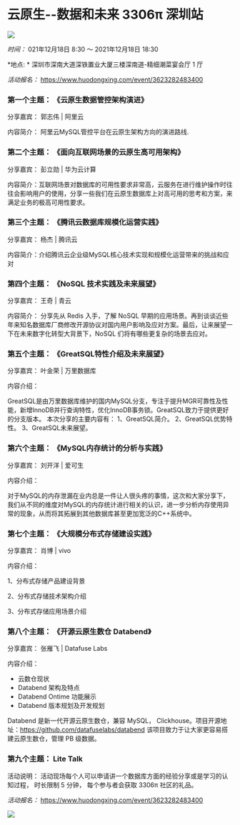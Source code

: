 # 云原生--数据和未来 3306π 深圳站

![](https://3306pai-1255499614.cos.ap-guangzhou.myqcloud.com/sz2021/%E5%B9%BB%E7%81%AF%E7%89%871.png)

*时间：* 021年12月18日 8:30 ～ 2021年12月18日 18:30

*地点: * 深圳市深南大道深铁置业大厦三楼深南道-精细潮菜宴会厅 1 厅

*活动报名：*  https://www.huodongxing.com/event/3623282483400

### 第一个主题： 《云原生数据管控架构演进》

分享嘉宾： 郭志伟 | 阿里云

内容简介： 阿里云MySQL管控平台在云原生架构方向的演进路线.



###  第二个主题： 《面向互联网场景的云原生高可用架构》

分享嘉宾： 彭立勋 | 华为云计算

内容简介：互联网场景对数据库的可用性要求非常高，云服务在进行维护操作时往往会影响用户的使用，分享一些我们在云原生数据库上对高可用的思考和方案，来满足业务的极高可用性要求。



###  第三个主题： 《腾讯云数据库规模化运营实践》


分享嘉宾： 杨杰 | 腾讯云

内容简介：介绍腾讯云企业级MySQL核心技术实现和规模化运营带来的挑战和应对



### 第四个主题： 《NoSQL 技术实践及未来展望》

分享嘉宾： 王奇 |  青云

内容简介： 分享先从 Redis 入手，了解 NoSQL 早期的应用场景。再到谈谈近些年来知名数据库厂商修改开源协议对国内用户影响及应对方案。最后，让来展望一下在未来数字化转型大背景下，NoSQL 们将有哪些更复杂的场景去应对。


###  第五个主题： 《GreatSQL特性介绍及未来展望》

分享嘉宾： 叶金荣 | 万里数据库

内容介绍： 


GreatSQL是由万里数据库维护的国内MySQL分支，专注于提升MGR可靠性及性能，新增InnoDB并行查询特性，优化InnoDB事务锁。GreatSQL致力于提供更好的分支版本。
本次分享的主要内容有：
1、GreatSQL简介。
2、GreatSQL优势特性。
3、GreatSQL未来展望。



###  第六个主题： 《MySQL内存统计的分析与实践》

分享嘉宾： 刘开洋 | 爱可生

内容介绍：

对于MySQL的内存泄漏在业内总是一件让人很头疼的事情，这次和大家分享下，我们从不同的维度对MySQL的内存统计进行相关的认识，进一步分析内存使用异常的现象，从而将其拓展到其他数据库甚至更加宽泛的C++系统中。



### 第七个主题： 《大规模分布式存储建设实践》

分享嘉宾：  肖博 | vivo

内容介绍： 

1、分布式存储产品建设背景

2、分布式存储技术架构介绍

3、分布式存储应用场景介绍



###  第八个主题： 《开源云原生数仓 Databend》

分享嘉宾： 张雁飞 | Datafuse Labs 

内容介绍： 

* 云数仓现状
* Databend 架构及特点
* Databend  Ontime 功能展示
* Databend 版本规划及开发规划



Databend 是新一代开源云原生数仓，兼容 MySQL， Clickhouse。项目开源地址：https://github.com/datafuselabs/databend 该项目致力于让大家更容易搭建云原生数仓，管理 PB 级数据。



### 第九个主题：  Lite Talk

活动说明： 活动现场每个人可以申请讲一个数据库方面的经验分享或是学习的认知过程， 时长限制 5 分钟， 每个参与者会获取 3306π 社区的礼品。

*活动报名：*  https://www.huodongxing.com/event/3623282483400

![](https://3306pai-1255499614.cos.ap-guangzhou.myqcloud.com/sz2021/%E5%B9%BB%E7%81%AF%E7%89%876.png)
